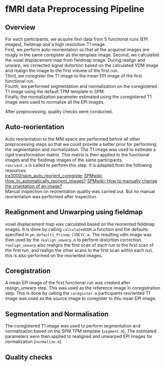 # fMRI data Preprocessing Pipeline

## Overview
For each participants, we acquire  fmri data from 5 functional runs (EPI images), fieldmap and a high resolution T1 image.  
First, we perform auto-reorientation so that all the acquired images are rougly in the same coregister as the template image. 
Second, we calculated the voxel displacement map from fieldmap image. During realign and unwarp, we corrected signal distortion based on the calculated VDM image and realign the image to the first volume of the first run.  
Third, we coregister the T1 image to the mean EPI image of the first functional run.  
Fourth, we performed segmentation and normalization on the coregistered T1 image using the default TPM template in SPM.  
Finally, the normalization parameter estimated using the coregistered T1 image were used to normalize all the EPI images.

After preprocessing, quality checks were conducted.

## Auto-reorientation
Auto reorientation to the MNI space are performed before all other preprocessing steps so that we could provide a better prior for performing the segmentation and normalization. The T1 image was used to estimate a rigid transformation matrix. This matrix is then applied to the functional images and the fieldmap images of the same participants.  
`reorient.m` is called to perform this step. It is adapted from the following resources:  
[lrq3000/spm_auto_reorient_coregister](https://github.com/lrq3000/spm_auto_reorient_coregister) 
[SPMwiki: How_to_automatically_reorient_images?](https://en.wikibooks.org/wiki/SPM/How-to#How_to_automatically_reorient_images)
[SPMwiki: How to manually change the orientation of an image?](https://en.wikibooks.org/wiki/SPM/How-to#How_to_manually_change_the_orientation_of_an_image?)  
Manual inspection on reorientation quality was carried out. But no manual reorientation was performed after inspection.

## Realignment and Unwarping using fieldmap
voxel displacement map was calculated based on the reoriented fieldmap images. It is done by calling `calculatedVDM.m` function and the defaults specified in `pm_defaults_Prisma_CIMCYC.m`.  The resulting vdm image was then used by the `realign_unwarp.m` to perform distortion correction. `realign_unwarp` also realigns the first scan of each run to the first scan of the first run, and realign the other scans to the first scan within each run. this is also performed on the reoriented images.


## Coregistration  
A mean EPI image of the first functional run was created after realign_unwarp step. This was used as the reference image in coregistration step. This is done by calling the `coregister.m` participants reoriented T1 image was used as the source image to coregister to this mean EPI image.

## Segmentation and Normalisation
The coregistered T1 image was used to perform segmentation and normalization based on the SPM TPM template (`segment.m`). The estimated parameters were then applied to realigned and unwarped EPI images for normalization (`normalize.m`).

## Quality checks
